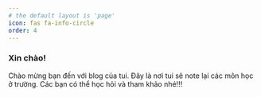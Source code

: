 ```yaml
---
# the default layout is 'page'
icon: fas fa-info-circle
order: 4
---
```


### Xin chào!

Chào mừng bạn đến với blog của tui.
Đây là nơi tui sẽ note lại các môn học ở trường.
Các bạn có thể học hỏi và tham khảo nhé!!!
